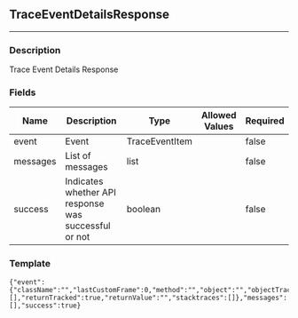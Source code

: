 ## TraceEventDetailsResponse
---
### Description
Trace Event Details Response
### Fields
| Name | Description | Type | Allowed Values | Required |
| ---- | ----------- | ---- | -------------- | -------- |
| event | Event | TraceEventItem |  | false |
| messages | List of messages | list |  | false |
| success | Indicates whether API response was successful or not | boolean |  | false |
### Template
```
{"event":{"className":"","lastCustomFrame":0,"method":"","object":"","objectTracked":true,"parameters":[],"returnTracked":true,"returnValue":"","stacktraces":[]},"messages":[],"success":true}
```
